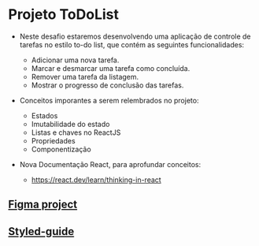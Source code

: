 # Projeto ToDoList
- Neste desafio estaremos desenvolvendo uma aplicação de controle de tarefas no estilo to-do list, que contém as seguintes funcionalidades:
    - Adicionar uma nova tarefa.
    - Marcar e desmarcar uma tarefa como concluída.
    - Remover uma tarefa da listagem.
    - Mostrar o progresso de conclusão das tarefas.

- Conceitos imporantes a serem relembrados no projeto:
    - Estados
    - Imutabilidade do estado
    - Listas e chaves no ReactJS
    - Propriedades
    - Componentização

- Nova Documentação React, para aprofundar conceitos:
    - https://react.dev/learn/thinking-in-react

## [Figma project](https://www.figma.com/design/LUQmhO1JGkBMgXuo5hIUGI/ToDo-List-•-Desafio-React-(Copy)?node-id=0-1&t=8b0MQEEbTSiMBZYd-0)

## [Styled-guide](https://www.figma.com/design/LUQmhO1JGkBMgXuo5hIUGI/ToDo-List-%E2%80%A2-Desafio-React-(Copy)?node-id=4130-739&t=YuivbaoNzeAUW0n1-0)
